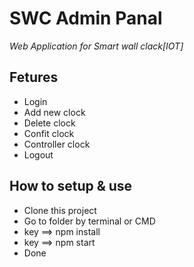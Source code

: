 # SWC Admin Panal
*Web Application for Smart wall clack[IOT]*

## Fetures
* Login
* Add new clock
* Delete clock
* Confit clock
* Controller clock
* Logout

## How to setup & use
* Clone this project
* Go to folder by terminal or CMD
* key ==> npm install
* key ==> npm start
* Done
